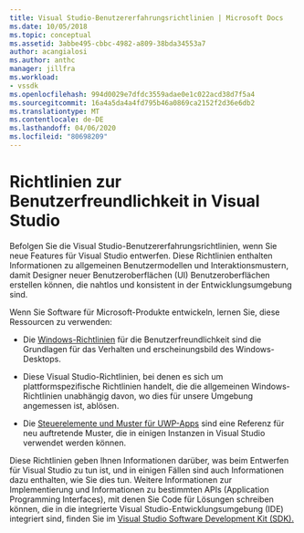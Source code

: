 ```yaml
---
title: Visual Studio-Benutzererfahrungsrichtlinien | Microsoft Docs
ms.date: 10/05/2018
ms.topic: conceptual
ms.assetid: 3abbe495-cbbc-4982-a809-38bda34553a7
author: acangialosi
ms.author: anthc
manager: jillfra
ms.workload:
- vssdk
ms.openlocfilehash: 994d0029e7dfdc3559adae0e1c022acd38d7f5a4
ms.sourcegitcommit: 16a4a5da4a4fd795b46a0869ca2152f2d36e6db2
ms.translationtype: MT
ms.contentlocale: de-DE
ms.lasthandoff: 04/06/2020
ms.locfileid: "80698209"
---
```

# <a name="visual-studio-user-experience-guidelines"></a>Richtlinien zur Benutzerfreundlichkeit in Visual Studio
Befolgen Sie die Visual Studio-Benutzererfahrungsrichtlinien, wenn Sie neue Features für Visual Studio entwerfen. Diese Richtlinien enthalten Informationen zu allgemeinen Benutzermodellen und Interaktionsmustern, damit Designer neuer Benutzeroberflächen (UI) Benutzeroberflächen erstellen können, die nahtlos und konsistent in der Entwicklungsumgebung sind.

Wenn Sie Software für Microsoft-Produkte entwickeln, lernen Sie, diese Ressourcen zu verwenden:

- Die [Windows-Richtlinien](/windows/win32/uxguide/guidelines) für die Benutzerfreundlichkeit sind die Grundlagen für das Verhalten und erscheinungsbild des Windows-Desktops.

- Diese Visual Studio-Richtlinien, bei denen es sich um plattformspezifische Richtlinien handelt, die die allgemeinen Windows-Richtlinien unabhängig davon, wo dies für unsere Umgebung angemessen ist, ablösen.

- Die [Steuerelemente und Muster für UWP-Apps](/windows/uwp/design/controls-and-patterns) sind eine Referenz für neu auftretende Muster, die in einigen Instanzen in Visual Studio verwendet werden können.

Diese Richtlinien geben Ihnen Informationen darüber, was beim Entwerfen für Visual Studio zu tun ist, und in einigen Fällen sind auch Informationen dazu enthalten, wie Sie dies tun. Weitere Informationen zur Implementierung und Informationen zu bestimmten APIs (Application Programming Interfaces), mit denen Sie Code für Lösungen schreiben können, die in die integrierte Visual Studio-Entwicklungsumgebung (IDE) integriert sind, finden Sie im [Visual Studio Software Development Kit (SDK).](../visual-studio-sdk.md)
